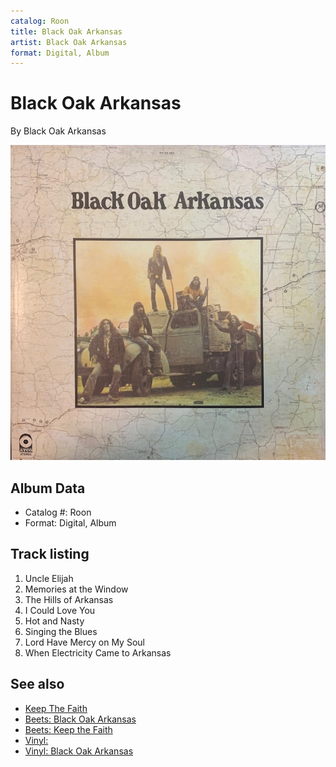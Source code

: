 ```yaml
---
catalog: Roon
title: Black Oak Arkansas
artist: Black Oak Arkansas
format: Digital, Album
---
```


# Black Oak Arkansas

By Black Oak Arkansas

![](../../assets/albumcovers/Black_Oak_Arkansas-Black_Oak_Arkansas.png)

## Album Data

- Catalog #: Roon
- Format: Digital, Album


## Track listing


1. Uncle Elijah
2. Memories at the Window
3. The Hills of Arkansas
4. I Could Love You
5. Hot and Nasty
6. Singing the Blues
7. Lord Have Mercy on My Soul
8. When Electricity Came to Arkansas


## See also

- [Keep The Faith](Keep_The_Faith.md)
- [Beets: Black Oak Arkansas](../../Beets/Black_Oak_Arkansas/Black_Oak_Arkansas.md)
- [Beets: Keep the Faith](../../Beets/Black_Oak_Arkansas/Keep_the_Faith.md)
- [Vinyl: ](../../Vinyl/Black_Oak_Arkansas/Black_Oak_Arkansas_index.md)
- [Vinyl: Black Oak Arkansas](../../Vinyl/Black_Oak_Arkansas/Black_Oak_Arkansas.md)
